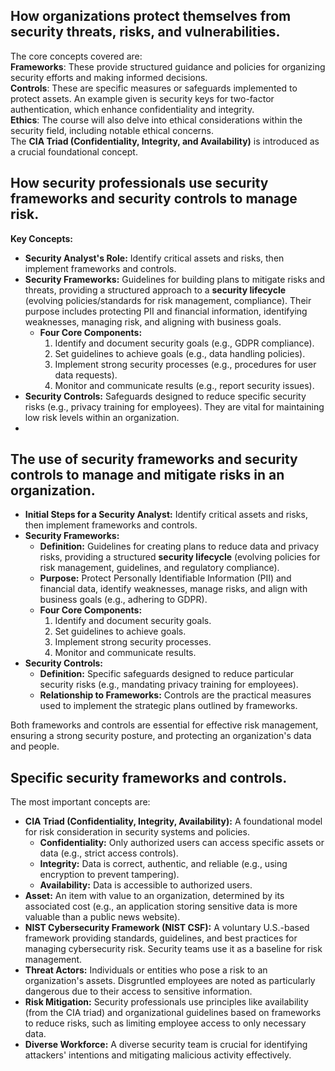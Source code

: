 ## How organizations protect themselves from security threats, risks, and vulnerabilities.
The core concepts covered are:\
**Frameworks**: These provide structured guidance and policies for organizing security efforts and making informed decisions.\
**Controls**: These are specific measures or safeguards implemented to protect assets. An example given is security keys for two-factor authentication, which enhance confidentiality and integrity.\
**Ethics**: The course will also delve into ethical considerations within the security field, including notable ethical concerns.  \
The **CIA Triad (Confidentiality, Integrity, and Availability)** is introduced as a crucial foundational concept.

## How security professionals use **security frameworks** and **security controls** to manage risk.

**Key Concepts:**

* **Security Analyst's Role:** Identify critical assets and risks, then implement frameworks and controls.
* **Security Frameworks:** Guidelines for building plans to mitigate risks and threats, providing a structured approach to a **security lifecycle** (evolving policies/standards for risk management, compliance). Their purpose includes protecting PII and financial information, identifying weaknesses, managing risk, and aligning with business goals.
    * **Four Core Components:**
        1.  Identify and document security goals (e.g., GDPR compliance).
        2.  Set guidelines to achieve goals (e.g., data handling policies).
        3.  Implement strong security processes (e.g., procedures for user data requests).
        4.  Monitor and communicate results (e.g., report security issues).
* **Security Controls:** Safeguards designed to reduce specific security risks (e.g., privacy training for employees). They are vital for maintaining low risk levels within an organization.
* 

## The use of **security frameworks** and **security controls** to manage and mitigate risks in an organization.

* **Initial Steps for a Security Analyst:** Identify critical assets and risks, then implement frameworks and controls.
* **Security Frameworks:**
    * **Definition:** Guidelines for creating plans to reduce data and privacy risks, providing a structured **security lifecycle** (evolving policies for risk management, guidelines, and regulatory compliance).
    * **Purpose:** Protect Personally Identifiable Information (PII) and financial data, identify weaknesses, manage risks, and align with business goals (e.g., adhering to GDPR).
    * **Four Core Components:**
        1.  Identify and document security goals.
        2.  Set guidelines to achieve goals.
        3.  Implement strong security processes.
        4.  Monitor and communicate results.
* **Security Controls:**
    * **Definition:** Specific safeguards designed to reduce particular security risks (e.g., mandating privacy training for employees).
    * **Relationship to Frameworks:** Controls are the practical measures used to implement the strategic plans outlined by frameworks.

Both frameworks and controls are essential for effective risk management, ensuring a strong security posture, and protecting an organization's data and people.

## Specific security frameworks and controls. 

The most important concepts are:

* **CIA Triad (Confidentiality, Integrity, Availability):** A foundational model for risk consideration in security systems and policies.
    * **Confidentiality:** Only authorized users can access specific assets or data (e.g., strict access controls).
    * **Integrity:** Data is correct, authentic, and reliable (e.g., using encryption to prevent tampering).
    * **Availability:** Data is accessible to authorized users.
* **Asset:** An item with value to an organization, determined by its associated cost (e.g., an application storing sensitive data is more valuable than a public news website).
* **NIST Cybersecurity Framework (NIST CSF):** A voluntary U.S.-based framework providing standards, guidelines, and best practices for managing cybersecurity risk. Security teams use it as a baseline for risk management.
* **Threat Actors:** Individuals or entities who pose a risk to an organization's assets. Disgruntled employees are noted as particularly dangerous due to their access to sensitive information.
* **Risk Mitigation:** Security professionals use principles like availability (from the CIA triad) and organizational guidelines based on frameworks to reduce risks, such as limiting employee access to only necessary data.
* **Diverse Workforce:** A diverse security team is crucial for identifying attackers' intentions and mitigating malicious activity effectively.

